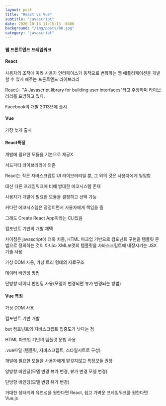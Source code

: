 ```yaml
---
layout: post
title: "React vs Vue"
subtitle: "javascript"
date: 2020-10-13 11:15:13 -0400
background: "/img/posts/06.jpg"
category: "javascript"
---
```


#### 웹 프론트엔드 프레임워크

#### React

사용자의 조작에 따라 사용자 인터페이스가 동적으로 변화하는 웹 애플리케이션을 개발할 수 있게 해주는 프론트엔드 라이브러리

React는 "A Javascript library for building user interfaces"라고 주장하며 라이브러리를 표방하고 있다.

Facebook이 개발 2013년에 출시

#### Vue

가장 늦게 출시

#### React특징

개발에 필요한 모듈을 기본으로 제공X

서드파티 라이브러리에 의존

React는 작은 자바스크립트 UI 라이브러리일 뿐, 그 외의 것은 사용자에게 일임함

대신 다른 프레임워크에 비해 방대한 에코시스템 존재

사용자가 개발에 필요한 모듈을 결정하고 선택 가능

커다란 에코시스템은 장점이면서 사용자에게 책임을 줌

그래도 Create React App이라는 CLI있음

컴포넌트 기반의 개발 채택

차이점은 javascript에 더욱 치중, HTML 마크업 기반으로 컴포넌트 구현을 템플릿 문법으로 정의하는 것이 아니라 XML포맷의 템플릿을 자바스크립트에 내장시키는 JSX 기술 사용

가상 DOM 사용, 가상 트리 형태의 자료구조

데이터 바인딩 방법

단방향 데이터 반인딩 사용(모델이 변경되면 뷰가 변경되는 방법)

#### Vue 특징

가상 DOM 사용

컴포넌트 기반 개발

but 컴포넌트의 자바스크립트 집중도가 낮다는 점

HTML 마크업 기반의 템플릿 문법 사용

.vue파일 (템플릿, 자바스크립트, 스타일시트로 구성)

개발에 필요한 모듈을 사용자에게 맡깆지않고 특정모듈 권장

양방향 바인딩(모델 변경 뷰가 변경, 뷰가 변경 모델 변경)

단방향 바인딩(모델 변경 뷰가 변경)

거대한 생태계와 유연성을 원한다면 React, 쉽고 가벼운 프레임워크를 원한다면 Vue.js